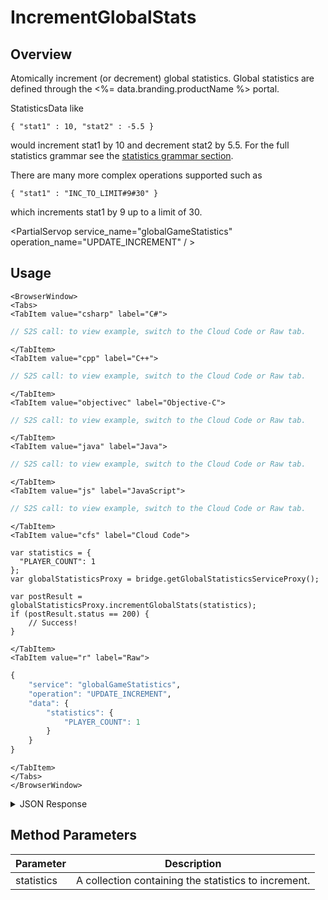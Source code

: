 # IncrementGlobalStats
## Overview
Atomically increment (or decrement) global statistics. Global statistics are defined through the <%= data.branding.productName %> portal.

StatisticsData like

`{ "stat1" : 10, "stat2" : -5.5 }`

would increment stat1 by 10 and decrement stat2 by 5.5. For the full statistics grammar see the [statistics grammar section](/api/appendix/statisticsgrammar).

There are many more complex operations supported such as

`{ "stat1" : "INC_TO_LIMIT#9#30" }`

which increments stat1 by 9 up to a limit of 30.

<PartialServop service_name="globalGameStatistics" operation_name="UPDATE_INCREMENT" / >

## Usage

```mdx-code-block
<BrowserWindow>
<Tabs>
<TabItem value="csharp" label="C#">
```

```csharp
// S2S call: to view example, switch to the Cloud Code or Raw tab.
```

```mdx-code-block
</TabItem>
<TabItem value="cpp" label="C++">
```

```cpp
// S2S call: to view example, switch to the Cloud Code or Raw tab.
```

```mdx-code-block
</TabItem>
<TabItem value="objectivec" label="Objective-C">
```

```objectivec
// S2S call: to view example, switch to the Cloud Code or Raw tab.
```

```mdx-code-block
</TabItem>
<TabItem value="java" label="Java">
```

```java
// S2S call: to view example, switch to the Cloud Code or Raw tab.
```

```mdx-code-block
</TabItem>
<TabItem value="js" label="JavaScript">
```

```javascript
// S2S call: to view example, switch to the Cloud Code or Raw tab.
```

```mdx-code-block
</TabItem>
<TabItem value="cfs" label="Cloud Code">
```

```cfscript
var statistics = {
  "PLAYER_COUNT": 1
};
var globalStatisticsProxy = bridge.getGlobalStatisticsServiceProxy();

var postResult = globalStatisticsProxy.incrementGlobalStats(statistics);
if (postResult.status == 200) {
    // Success!
}
```

```mdx-code-block
</TabItem>
<TabItem value="r" label="Raw">
```

```r
{
	"service": "globalGameStatistics",
	"operation": "UPDATE_INCREMENT",
	"data": {
		"statistics": {
			"PLAYER_COUNT": 1
		}
	}
}
```

```mdx-code-block
</TabItem>
</Tabs>
</BrowserWindow>
```

<details>
<summary>JSON Response</summary>

```json
{
    "status": 200,
    "data": {
        "statistics": {
            "PLAYER_COUNT": 16
        }
    }
}
```
</details>

## Method Parameters
Parameter | Description
--------- | -----------
statistics | A collection containing the statistics to increment. 


